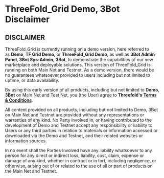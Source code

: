 # ThreeFold_Grid Demo, 3Bot Disclaimer

## DISCLAIMER

ThreeFold_Grid is currently running on a demo version, here referred to as **Demo**, **TF Grid Demo**, or **ThreeFold_Grid Demo**, as well as **3Bot Admin Panel**, **3Bot Sys-Admin**, **3Bot**, to demonstrate the capabilities of our new marketplace and deployable solutions.
This version of ThreeFold_Grid is running on both Main Net and Testnet. As a demo version, there would be no guarantees whatsoever provided to users including but not limited to uptime, or data availability.

By using this early version of all products, including but not limited to **Demo**, **3Bot** on Main Net and Test Net, you (the User) agree to **Threefold's** [**Terms & Conditions**](https://github.com/threefoldfoundation/legal/blob/master/src/terms_conditions_all.md).

All content provided on all products, including but not limited to Demo, 3Bot on Main Net and Testnet are provided without any representations or warranties of any kind. No Party involved in, or having contributed to the development of Demo and Testnet accept any responsibility or liability to Users or any third parties in relation to materials or information accessed or downloaded via the Demo and Testnet, and their related websites or information sources.

In no event shall the Parties Involved have any liability whatsoever to any person for any direct or indirect loss, liability, cost, claim, expense or damage of any kind, whether in contract or in tort, including negligence, or otherwise, arising out of or related to the use of all or part of products on the Main Net and Testnet.

